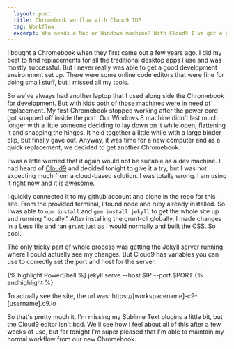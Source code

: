 ```yaml
---
  layout: post
  title: Chromebook worflow with Cloud9 IDE
  tag: Workflow
  excerpt: Who needs a Mac or Windows machine? With Cloud9 I've got a pretty sweet dev environment on a Chromebook.
---
```


I bought a Chromebook when they first came out a few years ago. I did my best to find replacements for all the traditional desktop apps I use and was mostly successful. But I never really was able to get a good development environment set up. There were some online code editors that were fine for doing small stuff, but I missed all my tools.

So we've always had another laptop that I used along side the Chromebook for development. But with kids both of those machines were in need of replacement. My first Chromebook stopped working after the power cord got snapped off inside the port. Our Windows 8 machine didn't last much longer with a little someone deciding to lay down on it while open, flattening it and snapping the hinges. It held together a little while with a large binder clip, but finally gave out. Anyway, it was time for a new computer and as a quick replacement, we decided to get another Chromebook.

I was a little worried that it again would not be suitable as a dev machine. I had heard of [Cloud9](https://c9.io/) and decided tonight to give it a try, but I was not expecting much from a cloud-based solution. I was totally wrong. I am using it right now and it is awesome.

I quickly connected it to my github account and clone in the repo for this site. From the provided terminal, I found node and ruby already installed. So I was able to `npm install` and `gem install jekyll` to get the whole site up and running "locally." After installing the grunt-cli globally, I made changes in a Less file and ran `grunt` just as I would normally and built the CSS. So cool.

The only tricky part of whole process was getting the Jekyll server running where I could actually see my changes. But Cloud9 has variables you can use to correctly set the port and host for the server.

{% highlight PowerShell %}
jekyll serve --host $IP --port $PORT
{% endhighlight %}

To actually see the site, the url was: https://[workspacename]-c9-[username].c9.io

So that's pretty much it. I'm missing my Sublime Text plugins a little bit, but the Cloud9 editor isn't bad. We'll see how I feel about all of this after a few weeks of use, but for tonight I'm super pleased that I'm able to maintain my normal workflow from our new Chromebook.
